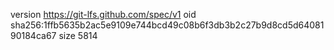 version https://git-lfs.github.com/spec/v1
oid sha256:1ffb5635b2ac5e9109e744bcd49c08b6f3db3b2c27b9d8cd5d6408190184ca67
size 5814
